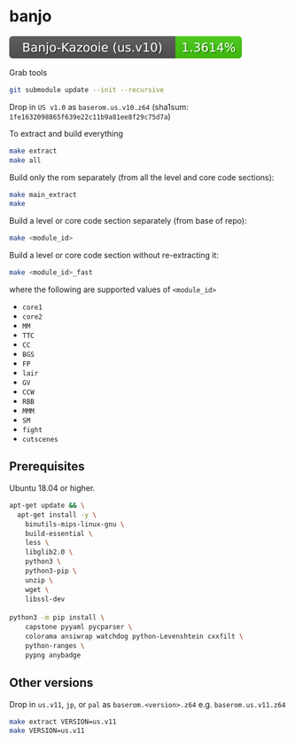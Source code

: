 # banjo

<img src="./progress.svg">

Grab tools

```sh
git submodule update --init --recursive
```

Drop in `US v1.0` as `baserom.us.v10.z64` (sha1sum: `1fe1632098865f639e22c11b9a81ee8f29c75d7a`)

To extract and build everything

```sh
make extract
make all
```

Build only the rom separately (from all the level and core code sections): 

```sh
make main_extract
make
```

Build a level or core code section separately (from base of repo): 


```sh
make <module_id>
```

Build a level or core code section without re-extracting it: 


```sh
make <module_id>_fast
```

where the following are supported values of `<module_id>`
- `core1` 
- `core2` 
- `MM` 
- `TTC` 
- `CC` 
- `BGS` 
- `FP` 
- `lair` 
- `GV` 
- `CCW` 
- `RBB` 
- `MMM` 
- `SM` 
- `fight` 
- `cutscenes`

## Prerequisites

Ubuntu 18.04 or higher.

```sh
apt-get update && \
  apt-get install -y \
    binutils-mips-linux-gnu \
    build-essential \
    less \
    libglib2.0 \
    python3 \
    python3-pip \
    unzip \
    wget \
    libssl-dev

python3 -m pip install \
    capstone pyyaml pycparser \
    colorama ansiwrap watchdog python-Levenshtein cxxfilt \
    python-ranges \
    pypng anybadge
```

## Other versions

Drop in `us.v11`, `jp`, or `pal` as `baserom.<version>.z64` e.g. `baserom.us.v11.z64`

```sh
make extract VERSION=us.v11
make VERSION=us.v11
```
